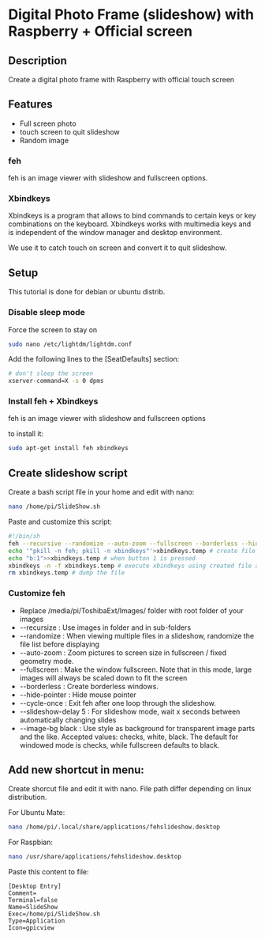 # Digital Photo Frame (slideshow) with Raspberry + Official screen

## Description
Create a digital photo frame with Raspberry with official touch screen

## Features 

* Full screen photo
* touch screen to quit slideshow
* Random image

### feh
feh is an image viewer with slideshow and fullscreen options.

### Xbindkeys
Xbindkeys is a program that allows to bind commands to certain keys or key combinations on the keyboard. Xbindkeys works with multimedia keys and is independent of the window manager and desktop environment. 

We use it to catch touch on screen and convert it to quit slideshow.

## Setup
This tutorial is done for debian or ubuntu distrib.

### Disable sleep mode
Force the screen to stay on

```bash
sudo nano /etc/lightdm/lightdm.conf
```

Add the following lines to the [SeatDefaults] section:

```bash
# don't sleep the screen
xserver-command=X -s 0 dpms
```
### Install feh + Xbindkeys
feh is an image viewer with slideshow and fullscreen options

to install it:
```bash
sudo apt-get install feh xbindkeys
```

## Create slideshow script
Create a bash script file in your home and edit with nano:
```bash
nano /home/pi/SlideShow.sh
```
Paste and customize this script:
```bash
#!/bin/sh
feh --recursive --randomize --auto-zoom --fullscreen --borderless --hide-pointer --cycle-once --slideshow-delay 5 --image-bg black /media/pi/ToshibaExt/Images/ & # run feh in background with appropriate options
echo '"pkill -n feh; pkill -n xbindkeys"'>xbindkeys.temp # create file with commands to kill feh and xbindkeys
echo "b:1">>xbindkeys.temp # when button 1 is pressed
xbindkeys -n -f xbindkeys.temp # execute xbindkeys using created file and not a daemon
rm xbindkeys.temp # dump the file
```
### Customize feh
* Replace /media/pi/ToshibaExt/Images/ folder with root folder of your images
* --recursize : Use images in folder and in sub-folders
* --randomize : When viewing multiple files in a slideshow, randomize the file list before displaying
* --auto-zoom : Zoom pictures to screen size in fullscreen / fixed geometry mode.
* --fullscreen : Make the window fullscreen. Note that in this mode, large images will always be scaled down to fit the screen
* --borderless : Create borderless windows.
* --hide-pointer : Hide mouse pointer
* --cycle-once : Exit feh after one loop through the slideshow.
* --slideshow-delay 5 : For slideshow mode, wait x seconds between automatically changing slides
* --image-bg black : Use style as background for transparent image parts and the like. Accepted values: checks, white, black. The default for windowed mode is checks, while fullscreen defaults to black.

## Add new shortcut in menu:
Create shorcut file and edit it with nano. File path differ depending on linux distribution.

For Ubuntu Mate:
```bash
nano /home/pi/.local/share/applications/fehslideshow.desktop
```
For Raspbian:
```bash
nano /usr/share/applications/fehslideshow.desktop

```

Paste this content to file:
```
[Desktop Entry]
Comment=
Terminal=false
Name=SlideShow
Exec=/home/pi/SlideShow.sh
Type=Application
Icon=gpicview
```

